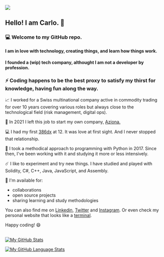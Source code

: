 ![](https://countrush-prod.azurewebsites.net/l/badge/?repository=carloocchiena)

## Hello! I am Carlo. :wave:
### :computer: Welcome to my GitHub repo. 
#### I am in love with technology, creating things, and learn how things work.
#### I founded a (wip) tech company, althought I am not a developer by profession.
### :zap: Coding happens to be the best proxy to satisfy my thirst for knowledge, having fun along the way. 

:chart_with_upwards_trend: I worked for a Swiss multinational company active in commodity trading for over 10 years covering various roles but always close to the technological field (risk management, digital ops).

:rocket: In 2021 I left this job to start my own company, <a href="https://www.azionadigitale.com/" target = "_blank"> Aziona. </a>

:computer: I had my first <a href="https://i.ytimg.com/vi/qoN0HhDnRR8/maxresdefault.jpg" target="_blank">386dx</a> at 12. It was love at first sight. And I never stopped that relationship.

:snake: I took a methodical approach to programming with Python in 2017. Since then, I've been working with it and studying it more or less intensively.

:comet: I like to experiment and try new things. I have studied and played with Solidity, C#, C++, Java, JavaScript, and Assembly. 

:floppy_disk: I'm available for:
- collaborations
- open source projects
- sharing learning and study methodologies

You can also find me on <a href="https://www.linkedin.com/in/carloocchiena/" target="blank">Linkedin</a>, <a href="https://twitter.com/carloocchiena" target="_blank">Twitter</a>
and <a href="https://www.instagram.com/carloocchiena/" target="_blank">Instagram</a>. 
Or even check my personal website that looks like a <a href="https://www.carloocchiena.com" target = "_blank">terminal</a>.

Happy coding! :smile:
<br>
<br>

[![My GitHub Stats](https://github-readme-stats.vercel.app/api/?username=carloocchiena&count_private=true&theme=white&show_icons=true)]()

[![My GitHub Language Stats](https://github-readme-stats.vercel.app/api/top-langs/?username=carloocchiena&langs_count=12&layout=compact&theme=white)]() 







